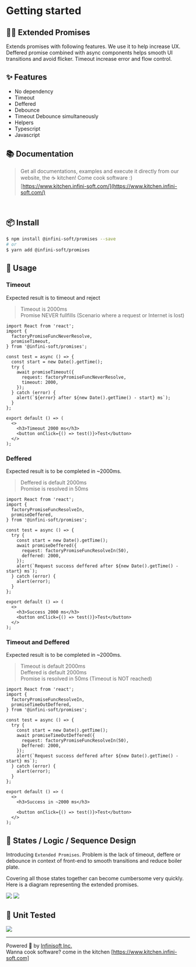 # Getting started

## 🤝🏽 Extended Promises

Extends promises with following features. We use it to help increase UX. Deffered promise combined with async components helps smooth UI transitions and avoid flicker. Timeout increase error and flow control.

## ✨ Features
- No dependency
- Timeout
- Deffered
- Debounce
- Timeout Debounce simultaneously
- Helpers
- Typescript
- Javascript

## 📚 Documentation

> Get all documentations, examples and execute it directly from our website, the ☕ kitchen! Come cook software :) [https://www.kitchen.infini-soft.com/](https://www.kitchen.infini-soft.com/)

<br>

## 📦 Install

```bash
$ npm install @infini-soft/promises --save
# or
$ yarn add @infini-soft/promises
```

## 🔨 Usage

### Timeout

Expected result is to timeout and reject

> Timeout is 2000ms  
> Promise NEVER fullfills (Scenario where a request or Internet is lost)

```tsx
import React from 'react';
import {
  factoryPromiseFuncNeverResolve,
  promiseTimeout,
} from '@infini-soft/promises';

const test = async () => {
  const start = new Date().getTime();
  try {
    await promiseTimeout({
      request: factoryPromiseFuncNeverResolve,
      timeout: 2000,
    });
  } catch (error) {
    alert(`${error} after ${new Date().getTime() - start} ms`);
  }
};

export default () => (
  <>
    <h3>Timeout 2000 ms</h3>
    <button onClick={() => test()}>Test</button>
  </>
);
```

### Deffered

Expected result is to be completed in ~2000ms.

> Deffered is default 2000ms  
> Promise is resolved in 50ms

```tsx
import React from 'react';
import {
  factoryPromiseFuncResolveIn,
  promiseDeffered,
} from '@infini-soft/promises';

const test = async () => {
  try {
    const start = new Date().getTime();
    await promiseDeffered({
      request: factoryPromiseFuncResolveIn(50),
      deffered: 2000,
    });
    alert(`Request success deffered after ${new Date().getTime() - start} ms`);
  } catch (error) {
    alert(error);
  }
};

export default () => (
  <>
    <h3>Success 2000 ms</h3>
    <button onClick={() => test()}>Test</button>
  </>
);
```

### Timeout and Deffered

Expected result is to be completed in ~2000ms.

> Timeout is default 2000ms  
> Deffered is default 2000ms  
> Promise is resolved in 50ms (Timeout is NOT reached)

```tsx
import React from 'react';
import {
  factoryPromiseFuncResolveIn,
  promiseTimeOutDeffered,
} from '@infini-soft/promises';

const test = async () => {
  try {
    const start = new Date().getTime();
    await promiseTimeOutDeffered({
      request: factoryPromiseFuncResolveIn(50),
      Deffered: 2000,
    });
    alert(`Request success deffered after ${new Date().getTime() - start} ms`);
  } catch (error) {
    alert(error);
  }
};

export default () => (
  <>
    <h3>Success in ~2000 ms</h3>

    <button onClick={() => test()}>Test</button>
  </>
);
```

## 🧠 States / Logic / Sequence Design

Introducing `Extended Promises`. Problem is the lack of timeout, deffere or debounce in context of front-end to smooth transitions and reduce boiler plate.

Covering all those states together can become cumbersome very quickly. Here is a diagram representing the extended promises.

![](https://infinicloudstorage215423-mart.s3.amazonaws.com/public/kitchen.infini-soft.com/assets/promises.design.png)
![](https://infinicloudstorage215423-mart.s3.amazonaws.com/public/kitchen.infini-soft.com/assets/promises.legend.png)

## 🧪 Unit Tested

![](https://infinicloudstorage215423-mart.s3.amazonaws.com/public/kitchen.infini-soft.com/assets/promise.unit.tests.png)

---

Powered 🚀 by [Infinisoft Inc.](https://www.infini-soft.com)
<br/>
Wanna cook software? come in the kitchen [https://www.kitchen.infini-soft.com]
